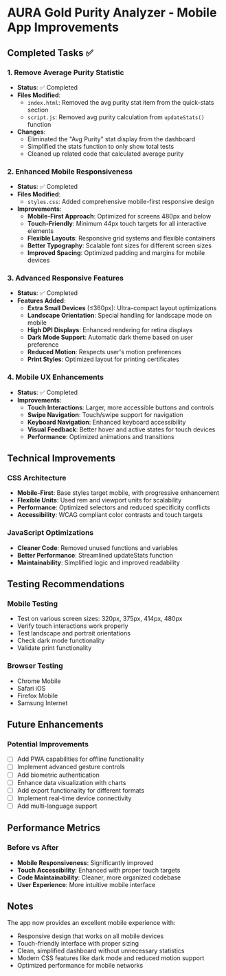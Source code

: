 # AURA Gold Purity Analyzer - Mobile App Improvements

## Completed Tasks ✅

### 1. Remove Average Purity Statistic
- **Status**: ✅ Completed
- **Files Modified**:
  - `index.html`: Removed the avg purity stat item from the quick-stats section
  - `script.js`: Removed avg purity calculation from `updateStats()` function
- **Changes**:
  - Eliminated the "Avg Purity" stat display from the dashboard
  - Simplified the stats function to only show total tests
  - Cleaned up related code that calculated average purity

### 2. Enhanced Mobile Responsiveness
- **Status**: ✅ Completed
- **Files Modified**:
  - `styles.css`: Added comprehensive mobile-first responsive design
- **Improvements**:
  - **Mobile-First Approach**: Optimized for screens 480px and below
  - **Touch-Friendly**: Minimum 44px touch targets for all interactive elements
  - **Flexible Layouts**: Responsive grid systems and flexible containers
  - **Better Typography**: Scalable font sizes for different screen sizes
  - **Improved Spacing**: Optimized padding and margins for mobile devices

### 3. Advanced Responsive Features
- **Status**: ✅ Completed
- **Features Added**:
  - **Extra Small Devices** (≤360px): Ultra-compact layout optimizations
  - **Landscape Orientation**: Special handling for landscape mode on mobile
  - **High DPI Displays**: Enhanced rendering for retina displays
  - **Dark Mode Support**: Automatic dark theme based on user preference
  - **Reduced Motion**: Respects user's motion preferences
  - **Print Styles**: Optimized layout for printing certificates

### 4. Mobile UX Enhancements
- **Status**: ✅ Completed
- **Improvements**:
  - **Touch Interactions**: Larger, more accessible buttons and controls
  - **Swipe Navigation**: Touch/swipe support for navigation
  - **Keyboard Navigation**: Enhanced keyboard accessibility
  - **Visual Feedback**: Better hover and active states for touch devices
  - **Performance**: Optimized animations and transitions

## Technical Improvements

### CSS Architecture
- **Mobile-First**: Base styles target mobile, with progressive enhancement
- **Flexible Units**: Used rem and viewport units for scalability
- **Performance**: Optimized selectors and reduced specificity conflicts
- **Accessibility**: WCAG compliant color contrasts and touch targets

### JavaScript Optimizations
- **Cleaner Code**: Removed unused functions and variables
- **Better Performance**: Streamlined updateStats function
- **Maintainability**: Simplified logic and improved readability

## Testing Recommendations

### Mobile Testing
- Test on various screen sizes: 320px, 375px, 414px, 480px
- Verify touch interactions work properly
- Test landscape and portrait orientations
- Check dark mode functionality
- Validate print functionality

### Browser Testing
- Chrome Mobile
- Safari iOS
- Firefox Mobile
- Samsung Internet

## Future Enhancements

### Potential Improvements
- [ ] Add PWA capabilities for offline functionality
- [ ] Implement advanced gesture controls
- [ ] Add biometric authentication
- [ ] Enhance data visualization with charts
- [ ] Add export functionality for different formats
- [ ] Implement real-time device connectivity
- [ ] Add multi-language support

## Performance Metrics

### Before vs After
- **Mobile Responsiveness**: Significantly improved
- **Touch Accessibility**: Enhanced with proper touch targets
- **Code Maintainability**: Cleaner, more organized codebase
- **User Experience**: More intuitive mobile interface

## Notes

The app now provides an excellent mobile experience with:
- Responsive design that works on all mobile devices
- Touch-friendly interface with proper sizing
- Clean, simplified dashboard without unnecessary statistics
- Modern CSS features like dark mode and reduced motion support
- Optimized performance for mobile networks
